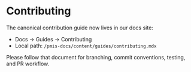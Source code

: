 # Contributing
The canonical contribution guide now lives in our docs site:

- Docs → Guides → Contributing
- Local path: `/pmis-docs/content/guides/contributing.mdx`

Please follow that document for branching, commit conventions, testing, and PR workflow.
